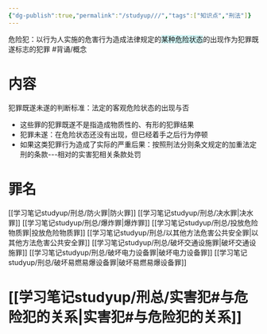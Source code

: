 ```yaml
---
{"dg-publish":true,"permalink":"/studyup///","tags":["知识点","刑法"]}
---
```


危险犯：以行为人实施的危害行为造成法律规定的<span style="background:rgba(173, 239, 239, 0.55)">某种危险状态</span>的出现作为犯罪既遂标志的犯罪 #背诵/概念 
# 内容
犯罪既遂未遂的判断标准：法定的客观危险状态的出现与否
- 这些罪的犯罪既遂不是指造成物质性的、有形的犯罪结果
- 犯罪未遂：在危险状态还没有出现，但已经着手之后行为停顿
- 如果这类犯罪行为造成了实际的严重后果：按照刑法分则条文规定的加重法定刑的条款---相对的实害犯相关条款处罚
# 罪名
[[学习笔记studyup/刑总/防火罪\|防火罪]]
[[学习笔记studyup/刑总/决水罪\|决水罪]]
[[学习笔记studyup/刑总/爆炸罪\|爆炸罪]]
[[学习笔记studyup/刑总/投放危险物质罪\|投放危险物质罪]]
[[学习笔记studyup/刑总/以其他方法危害公共安全罪\|以其他方法危害公共安全罪]]
[[学习笔记studyup/刑总/破坏交通设施罪\|破坏交通设施罪]]
[[学习笔记studyup/刑总/破坏电力设备罪\|破坏电力设备罪]]
[[学习笔记studyup/刑总/破坏易燃易爆设备罪\|破坏易燃易爆设备罪]]
# [[学习笔记studyup/刑总/实害犯#与危险犯的关系\|实害犯#与危险犯的关系]]